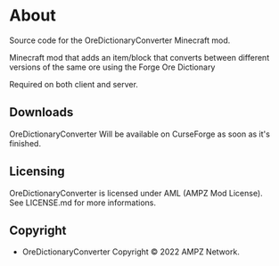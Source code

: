 About
======================

Source code for the OreDictionaryConverter Minecraft mod.

Minecraft mod that adds an item/block that converts between different versions of the same ore using the Forge Ore
 Dictionary

Required on both client and server.

## Downloads

OreDictionaryConverter Will be available on CurseForge as soon as it's finished. 

## Licensing

OreDictionaryConverter is licensed under AML (AMPZ Mod License).<br>
See LICENSE.md for more informations.


## Copyright

- OreDictionaryConverter Copyright © 2022 AMPZ Network.<br>
